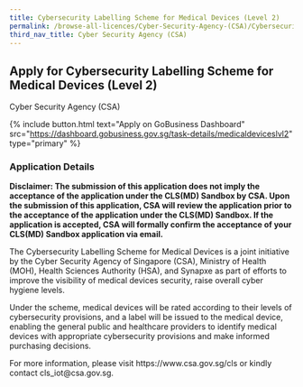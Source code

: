 ```yaml
---
title: Cybersecurity Labelling Scheme for Medical Devices (Level 2)
permalink: /browse-all-licences/Cyber-Security-Agency-(CSA)/Cybersecurity-Labelling-Scheme-for-Medical-Devices-(Level-2)
third_nav_title: Cyber Security Agency (CSA)
---
```


## Apply for Cybersecurity Labelling Scheme for Medical Devices (Level 2)

Cyber Security Agency (CSA)

{% include button.html text="Apply on GoBusiness Dashboard" src="https://dashboard.gobusiness.gov.sg/task-details/medicaldeviceslvl2" type="primary" %}

<H3>Application Details</H3>

<p><b>Disclaimer: The submission of this application does not imply the acceptance of the application under the CLS(MD) Sandbox by CSA. Upon the submission of this application, CSA will review the application prior to the acceptance of the application under the CLS(MD) Sandbox. If the application is accepted, CSA will formally confirm the acceptance of your CLS(MD) Sandbox application via email.</b></p><p>The Cybersecurity Labelling Scheme for Medical Devices is a joint initiative by the Cyber Security Agency of Singapore (CSA), Ministry of Health (MOH), Health Sciences Authority (HSA), and Synapxe as part of efforts to improve the visibility of medical devices security, raise overall cyber hygiene levels.</p><p>Under the scheme, medical devices will be rated according to their levels of cybersecurity provisions, and a label will be issued to the medical device, enabling the general public and healthcare providers to identify medical devices with appropriate cybersecurity provisions and make informed purchasing decisions.</p><p>For more information, please visit https://www.csa.gov.sg/cls or kindly contact cls_iot@csa.gov.sg.</p>

